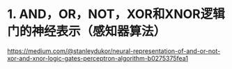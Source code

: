 






# 1. AND，OR，NOT，XOR和XNOR逻辑门的神经表示（感知器算法）


https://medium.com/@stanleydukor/neural-representation-of-and-or-not-xor-and-xnor-logic-gates-perceptron-algorithm-b0275375fea1










































































